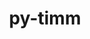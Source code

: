 ---
title: "py-timm"
layout: cache
categories: [package, develop-2025-01-26]
meta: {"versions": ["1.0.13"], "compilers": ["gcc@=13.2.0"], "oss": ["ubuntu24.04"], "platforms": ["linux"], "targets": ["aarch64", "x86_64_v3"], "stacks": ["ml-linux-aarch64-cpu", "ml-linux-aarch64-cuda", "ml-linux-x86_64-cpu", "ml-linux-x86_64-cuda", "root"], "num_specs": 8, "num_specs_by_stack": {"ml-linux-aarch64-cpu": 2, "root": 8, "ml-linux-aarch64-cuda": 2, "ml-linux-x86_64-cuda": 2, "ml-linux-x86_64-cpu": 2}}
spec_details: [{"hash": "cvm2hisflwmarlk5patlwf3cd7pfrmkk", "compiler": "gcc@=13.2.0", "versions": ["1.0.13"], "os": "ubuntu24.04", "platform": "linux", "target": "aarch64", "variants": ["build_system=python_pip"], "stacks": ["ml-linux-aarch64-cpu", "root"], "size": "-", "tarball": "https://binaries.spack.io/develop-2025-01-26/build_cache/linux-ubuntu24.04-aarch64/gcc-13.2.0/py-timm-1.0.13/linux-ubuntu24.04-aarch64-gcc-13.2.0-py-timm-1.0.13-cvm2hisflwmarlk5patlwf3cd7pfrmkk.spack"}, {"hash": "gylvntuyupwp62n7qppnmrdv4o26qedt", "compiler": "gcc@=13.2.0", "versions": ["1.0.13"], "os": "ubuntu24.04", "platform": "linux", "target": "aarch64", "variants": ["build_system=python_pip"], "stacks": ["ml-linux-aarch64-cuda", "root"], "size": "-", "tarball": "https://binaries.spack.io/develop-2025-01-26/build_cache/linux-ubuntu24.04-aarch64/gcc-13.2.0/py-timm-1.0.13/linux-ubuntu24.04-aarch64-gcc-13.2.0-py-timm-1.0.13-gylvntuyupwp62n7qppnmrdv4o26qedt.spack"}, {"hash": "fnl4uhl3coeop7sw5fdr6aaiy6r6yx5e", "compiler": "gcc@=13.2.0", "versions": ["1.0.13"], "os": "ubuntu24.04", "platform": "linux", "target": "aarch64", "variants": ["build_system=python_pip"], "stacks": ["ml-linux-aarch64-cpu", "root"], "size": "-", "tarball": "https://binaries.spack.io/develop-2025-01-26/build_cache/linux-ubuntu24.04-aarch64/gcc-13.2.0/py-timm-1.0.13/linux-ubuntu24.04-aarch64-gcc-13.2.0-py-timm-1.0.13-fnl4uhl3coeop7sw5fdr6aaiy6r6yx5e.spack"}, {"hash": "kegtjzyoqeyknvg4oa4efo3euz5lib55", "compiler": "gcc@=13.2.0", "versions": ["1.0.13"], "os": "ubuntu24.04", "platform": "linux", "target": "aarch64", "variants": ["build_system=python_pip"], "stacks": ["ml-linux-aarch64-cuda", "root"], "size": "-", "tarball": "https://binaries.spack.io/develop-2025-01-26/build_cache/linux-ubuntu24.04-aarch64/gcc-13.2.0/py-timm-1.0.13/linux-ubuntu24.04-aarch64-gcc-13.2.0-py-timm-1.0.13-kegtjzyoqeyknvg4oa4efo3euz5lib55.spack"}, {"hash": "phpke7q35pnf3l6c3peva6vnnioonmil", "compiler": "gcc@=13.2.0", "versions": ["1.0.13"], "os": "ubuntu24.04", "platform": "linux", "target": "x86_64_v3", "variants": ["build_system=python_pip"], "stacks": ["root", "ml-linux-x86_64-cuda"], "size": "-", "tarball": "https://binaries.spack.io/develop-2025-01-26/build_cache/linux-ubuntu24.04-x86_64_v3/gcc-13.2.0/py-timm-1.0.13/linux-ubuntu24.04-x86_64_v3-gcc-13.2.0-py-timm-1.0.13-phpke7q35pnf3l6c3peva6vnnioonmil.spack"}, {"hash": "doppzrlsw2z7yqyyqk7af76vjhcthrez", "compiler": "gcc@=13.2.0", "versions": ["1.0.13"], "os": "ubuntu24.04", "platform": "linux", "target": "x86_64_v3", "variants": ["build_system=python_pip"], "stacks": ["ml-linux-x86_64-cpu", "root"], "size": "-", "tarball": "https://binaries.spack.io/develop-2025-01-26/build_cache/linux-ubuntu24.04-x86_64_v3/gcc-13.2.0/py-timm-1.0.13/linux-ubuntu24.04-x86_64_v3-gcc-13.2.0-py-timm-1.0.13-doppzrlsw2z7yqyyqk7af76vjhcthrez.spack"}, {"hash": "yqjdsa2jvhs6hz6bchcg4t2awkfuocda", "compiler": "gcc@=13.2.0", "versions": ["1.0.13"], "os": "ubuntu24.04", "platform": "linux", "target": "x86_64_v3", "variants": ["build_system=python_pip"], "stacks": ["root", "ml-linux-x86_64-cuda"], "size": "-", "tarball": "https://binaries.spack.io/develop-2025-01-26/build_cache/linux-ubuntu24.04-x86_64_v3/gcc-13.2.0/py-timm-1.0.13/linux-ubuntu24.04-x86_64_v3-gcc-13.2.0-py-timm-1.0.13-yqjdsa2jvhs6hz6bchcg4t2awkfuocda.spack"}, {"hash": "ndirut6hgz7spuscs4cd5v5krmmmh5ui", "compiler": "gcc@=13.2.0", "versions": ["1.0.13"], "os": "ubuntu24.04", "platform": "linux", "target": "x86_64_v3", "variants": ["build_system=python_pip"], "stacks": ["ml-linux-x86_64-cpu", "root"], "size": "-", "tarball": "https://binaries.spack.io/develop-2025-01-26/build_cache/linux-ubuntu24.04-x86_64_v3/gcc-13.2.0/py-timm-1.0.13/linux-ubuntu24.04-x86_64_v3-gcc-13.2.0-py-timm-1.0.13-ndirut6hgz7spuscs4cd5v5krmmmh5ui.spack"}]
---